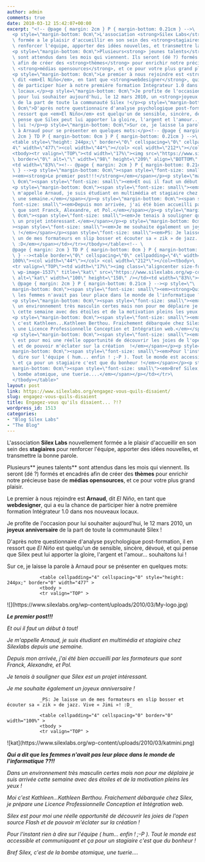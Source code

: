 ```yaml
---
author: admin
comments: true
date: 2010-03-12 15:42:07+00:00
excerpt: "<!-- @page { margin: 2cm } P { margin-bottom: 0.21cm } -->\
  <p style=\"margin-bottom: 0cm\">L'association <strong>Silex Labs</strong> nouvellement\
  \ formée a le plaisir d'accueillir en son sein des <strong>stagiaires</strong> pour\
  \ renforcer l'équipe, apporter des idées nouvelles, et transmettre la bonne parole.</p>\
  <p style=\"margin-bottom: 0cm\">Plusieurs<strong> jeunes talents</strong>\
  \ sont attendus dans les mois qui viennent. Ils seront (dé ?) formés et encadrés\
  \ afin de créer des <strong>thèmes</strong> pour enrichir notre précieuse base de\
  \ <strong>médias opensources</strong>, et ce pour votre plus grand plaisir.</p>\
  <p style=\"margin-bottom: 0cm\">Le premier à nous rejoindre est <strong>Arnaud</strong>,\
  \ dit <em>El Niño</em>, en tant que <strong>webdesigner</strong>, qui a eu la chance\
  \ de participer hier à notre première formation Intégrateur 1.0 dans nos nouveaux\
  \ locaux.</p><p style=\"margin-bottom: 0cm\">Je profite de l'occasion\
  \ pour lui souhaiter aujourd'hui, le 12 mars 2010, un <strong>joyeux anniversaire</strong>\
  \ de la part de toute la communauté Silex !</p><p style=\"margin-bottom:\
  \ 0cm\">D'après notre questionnaire d'analyse psychologique post-formation, il en\
  \ ressort que <em>El Niño</em> est quelqu'un de sensible, sincère, dévoué, et qui\
  \ pense que Silex peut lui apporter la gloire, l'argent et l'amour... souhaitons\
  \ lui !</p><p style=\"margin-bottom: 0cm\">Sur ce, je laisse la parole\
  \ à Arnaud pour se présenter en quelques mots:</p><!-- @page { margin:\
  \ 2cm } TD P { margin-bottom: 0cm } P { margin-bottom: 0.21cm } -->\
  <table style=\"height: 244px;\" border=\"0\" cellspacing=\"0\" cellpadding=\"\
  4\" width=\"477\"><col width=\"44*\"></col> <col width=\"212*\"></col>\
  <tbody><tr valign=\"TOP\"><td width=\"17%\"><img src=\"https://www.silexlabs.org/wp-content/uploads/2010/03/My-logo.jpg\"\
  \ border=\"0\" alt=\"\" width=\"98\" height=\"209\" align=\"BOTTOM\" /></td>\
  <td width=\"83%\"><!-- @page { margin: 2cm } P { margin-bottom: 0.21cm\
  \ } --><p style=\"margin-bottom: 0cm\"><span style=\"font-size: small\"\
  ><em><strong>Le premier post!!!</strong></em></span></p><p style=\"margin-bottom:\
  \ 0cm\"><span style=\"font-size: small\"><em>Et oui il faut un début à tout!</em></span></p>\
  <p style=\"margin-bottom: 0cm\"><span style=\"font-size: small\"><em>Je\
  \ m'appelle Arnaud, je suis étudiant en multimédia et stagiaire chez Silexlabs depuis\
  \ une semaine.</em></span></p><p style=\"margin-bottom: 0cm\"><span style=\"\
  font-size: small\"><em>Depuis mon arrivée, j'ai été bien accueilli par les formateurs\
  \ que sont Franck, Alexandre, et Pol.</em></span></p><p style=\"margin-bottom:\
  \ 0cm\"><span style=\"font-size: small\"><em>Je tenais à souligner que Silex est\
  \ un projet intéressant.</em></span></p><p style=\"margin-bottom: 0cm\"\
  ><span style=\"font-size: small\"><em>Je me souhaite également un joyeux anniversaire\
  \ !</em></span></p><span style=\"font-size: small\"><em>PS: Je laisse\
  \ un de mes formateurs en slip bosser et écouter sa « zik » de jazz. Vive « Jimi »!\
  \ :D</em></span></td></tr></tbody></table><!-- \
  @page { margin: 2cm } TD P { margin-bottom: 0cm } P { margin-bottom: 0.21cm\
  \ } --><table border=\"0\" cellspacing=\"0\" cellpadding=\"4\" width=\"\
  100%\"><col width=\"44*\"></col> <col width=\"212*\"></col><tbody>\
  <tr valign=\"TOP\"><td width=\"17%\"><img class=\"aligncenter size-full\
  \ wp-image-1537\" title=\"kat\" src=\"https://www.silexlabs.org/wp-content/uploads/2010/03/katmini.png\"\
  \ alt=\"kat\" width=\"100\" height=\"150\" /></td><td width=\"83%\"><!--\
  \ @page { margin: 2cm } P { margin-bottom: 0.21cm } --><p style=\"\
  margin-bottom: 0cm\"><span style=\"font-size: small\"><em><strong>Qui a dit que\
  \ les femmes n'avait pas leur place dans le monde de l'informatique ??!!</strong></em></span></p>\
  <p style=\"margin-bottom: 0cm\"><span style=\"font-size: small\"><em>Dans\
  \ un environnement très masculin certes mais non pour me déplaire je suis arrivée\
  \ cette semaine avec des étoiles et de la motivation pleins les yeux !</em></span></p>\
  <p style=\"margin-bottom: 0cm\"><span style=\"font-size: small\"><em>Moi\
  \ c'est Kathleen...Kathleen Berthou. Fraichement débarquée chez Silex, je prépare\
  \ une Licence Professionnelle Conception et Intégration web.</em></span></p>\
  <p style=\"margin-bottom: 0cm\"><span style=\"font-size: small\"><em>Silex\
  \ est pour moi une réelle opportunité de découvrir les joies de l'open source Flash\
  \ et de pouvoir m'éclater sur la création  !</em></span></p><p style=\"\
  margin-bottom: 0cm\"><span style=\"font-size: small\"><em>Pour l'instant rien à\
  \ dire sur l'équipe ( hum... enfin ! ;-P ). Tout le monde est accessible et communiquant\
  \ et ça pour un stagiaire c'est que du bonheur !</em></span></p><p style=\"\
  margin-bottom: 0cm\"><span style=\"font-size: small\"><em>Bref Silex, c'est de la\
  \ bombe atomique, une tuerie....</em></span></p></td></tr>\
  </tbody></table>"
layout: post
link: https://www.silexlabs.org/engagez-vous-quils-disaient/
slug: engagez-vous-quils-disaient
title: Engagez-vous qu'ils disaient... ?!?
wordpress_id: 1513
categories:
- "Blog Silex Labs"
- "The Blog"
---
```





L'association **Silex Labs** nouvellement formée a le plaisir d'accueillir en son sein des **stagiaires** pour renforcer l'équipe, apporter des idées nouvelles, et transmettre la bonne parole.




Plusieurs** jeunes talents** sont attendus dans les mois qui viennent. Ils seront (dé ?) formés et encadrés afin de créer des **thèmes** pour enrichir notre précieuse base de **médias opensources**, et ce pour votre plus grand plaisir.




Le premier à nous rejoindre est **Arnaud**, dit _El Niño_, en tant que **webdesigner**, qui a eu la chance de participer hier à notre première formation Intégrateur 1.0 dans nos nouveaux locaux.




Je profite de l'occasion pour lui souhaiter aujourd'hui, le 12 mars 2010, un **joyeux anniversaire** de la part de toute la communauté Silex !




D'après notre questionnaire d'analyse psychologique post-formation, il en ressort que _El Niño_ est quelqu'un de sensible, sincère, dévoué, et qui pense que Silex peut lui apporter la gloire, l'argent et l'amour... souhaitons lui !




Sur ce, je laisse la parole à Arnaud pour se présenter en quelques mots:




				<table cellpadding="4" cellspacing="0" style="height: 244px;" border="0" width="477" >
				<tbody >
				<tr valign="TOP" >

<td width="17%" >![](https://www.silexlabs.org/wp-content/uploads/2010/03/My-logo.jpg)
</td>

<td width="83%" >


_**Le premier post!!!**_




_Et oui il faut un début à tout!_




_Je m'appelle Arnaud, je suis étudiant en multimédia et stagiaire chez Silexlabs depuis une semaine._




_Depuis mon arrivée, j'ai été bien accueilli par les formateurs que sont Franck, Alexandre, et Pol._




_Je tenais à souligner que Silex est un projet intéressant._




_Je me souhaite également un joyeux anniversaire !_



				_PS: Je laisse un de mes formateurs en slip bosser et écouter sa « zik » de jazz. Vive « Jimi »! :D_
</td>
				</tr>
				</tbody></table>

				<table cellpadding="4" cellspacing="0" border="0" width="100%" >
				<tbody >
				<tr valign="TOP" >

<td width="17%" >![kat](https://www.silexlabs.org/wp-content/uploads/2010/03/katmini.png)
</td>

<td width="83%" >


_**Qui a dit que les femmes n'avait pas leur place dans le monde de l'informatique ??!!**_




_Dans un environnement très masculin certes mais non pour me déplaire je suis arrivée cette semaine avec des étoiles et de la motivation pleins les yeux !_




_Moi c'est Kathleen...Kathleen Berthou. Fraichement débarquée chez Silex, je prépare une Licence Professionnelle Conception et Intégration web._




_Silex est pour moi une réelle opportunité de découvrir les joies de l'open source Flash et de pouvoir m'éclater sur la création  !_




_Pour l'instant rien à dire sur l'équipe ( hum... enfin ! ;-P ). Tout le monde est accessible et communiquant et ça pour un stagiaire c'est que du bonheur !_




_Bref Silex, c'est de la bombe atomique, une tuerie...._



</td>
				</tr>
				</tbody></table>
